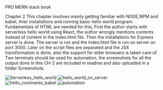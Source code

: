 PRO MERN stack book

Chapter 2 
This chapter involves mainly getting familiar with NODE,NPM and babel, thier installations and running basic hello world program. Fundamentals of HTML are needed for this, First the author starts with serverless hello world using React, the author wrongly mentions contents instead of content in the index.html file. Then the installations for Express server is done. The server is run and the index.html file is run on server on port 3000. Later on the script files are separated and the JSX transformation is done, also the support for older browsers is taken care of.
Two terminals should be used for automation, the screenshots for all the output done in this CH-2 are included in readme and also uploaded in a folder Screenshots.

![Serverless_hello_world](/Screenshots/Serverless_hello_world.jpeg)
![hello_world_on_server](/Screenshots/hello_world_on_server.jpeg)
![hello_continents_babel](/Screenshots/hello_continents_babel.jpeg)
![automation](/Screenshots/ch2_4(automation).jpeg)

